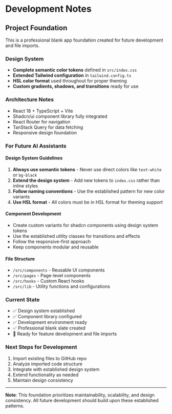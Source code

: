# Development Notes

## Project Foundation

This is a professional blank app foundation created for future development and file imports.

### Design System
- **Complete semantic color tokens** defined in `src/index.css`
- **Extended Tailwind configuration** in `tailwind.config.ts`
- **HSL color format** used throughout for proper theming
- **Custom gradients, shadows, and transitions** ready for use

### Architecture Notes
- React 18 + TypeScript + Vite
- Shadcn/ui component library fully integrated
- React Router for navigation
- TanStack Query for data fetching
- Responsive design foundation

### For Future AI Assistants

#### Design System Guidelines
1. **Always use semantic tokens** - Never use direct colors like `text-white` or `bg-black`
2. **Extend the design system** - Add new tokens to `index.css` rather than inline styles
3. **Follow naming conventions** - Use the established pattern for new color variants
4. **Use HSL format** - All colors must be in HSL format for theming support

#### Component Development
- Create custom variants for shadcn components using design system tokens
- Use the established utility classes for transitions and effects
- Follow the responsive-first approach
- Keep components modular and reusable

#### File Structure
- `/src/components` - Reusable UI components
- `/src/pages` - Page-level components
- `/src/hooks` - Custom React hooks
- `/src/lib` - Utility functions and configurations

### Current State
- ✅ Design system established
- ✅ Component library configured
- ✅ Development environment ready
- ✅ Professional blank slate created
- 🔄 Ready for feature development and file imports

### Next Steps for Development
1. Import existing files to GitHub repo
2. Analyze imported code structure
3. Integrate with established design system
4. Extend functionality as needed
5. Maintain design consistency

---

**Note**: This foundation prioritizes maintainability, scalability, and design consistency. All future development should build upon these established patterns.